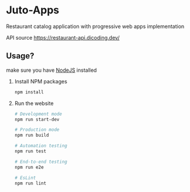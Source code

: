 # Juto-Apps
Restaurant catalog application with progressive web apps implementation

API source https://restaurant-api.dicoding.dev/

## Usage?

make sure you have [NodeJS](https://nodejs.org/en/download/) installed

1. Install NPM packages

   ```sh
   npm install

   ```

2. Run the website

   ```sh
   # Development mode
   npm run start-dev

   # Production mode
   npm run build
   
   # Automation testing
   npm run test

   # End-to-end testing
   npm run e2e
   
   # EsLint
   npm run lint
   ```
